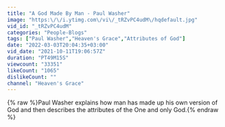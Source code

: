 ```yaml
---
title: "A God Made By Man - Paul Washer"
image: "https:\/\/i.ytimg.com\/vi\/_tRZvPC4udM\/hqdefault.jpg"
vid_id: "_tRZvPC4udM"
categories: "People-Blogs"
tags: ["Paul Washer","Heaven's Grace","Attributes of God"]
date: "2022-03-03T20:04:35+03:00"
vid_date: "2021-10-11T19:06:57Z"
duration: "PT49M15S"
viewcount: "33351"
likeCount: "1065"
dislikeCount: ""
channel: "Heaven's Grace"
---
```

{% raw %}Paul Washer explains how man has made up his own version of God and then describes the attributes of the One and only God.{% endraw %}
